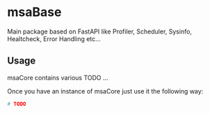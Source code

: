 # msaBase

Main package based on FastAPI like Profiler, Scheduler, Sysinfo, Healtcheck, Error Handling etc...

## Usage

msaCore contains various TODO ... 


Once you have an instance of msaCore just use it the following way:

```python
# TODO
```